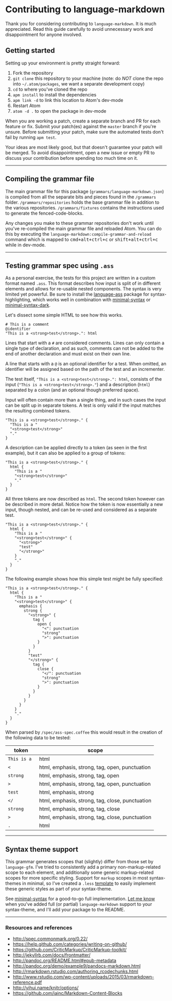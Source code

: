 # Contributing to language-markdown

Thank you for considering contributing to `language-markdown`. It is much appreciated. Read this guide carefully to avoid unnecessary work and disappointment for anyone involved.

## Getting started

Setting up your environment is pretty straight forward:

1. Fork the repository
2. `git clone` this repository to your machine (note: do _NOT_ clone the repo into `~/.atom/packages`, we want a separate development copy)
3. `cd` to where you've cloned the repo
4. `apm install` to install the dependencies
5. `apm link -d` to link this location to Atom's dev-mode
6. Restart Atom
7. `atom -d .` to open the package in dev-mode

When you are working a patch, create a separate branch and PR for each feature or fix. Submit your patch(es) against the `master` branch if you're unsure. Before submitting your patch, make sure the automated tests don't fail by running `apm test`.

Your ideas are most likely good, but that doesn't guarantee your patch will be merged. To avoid disappointment, open a new issue or empty PR to discuss your contribution before spending too much time on it.

---

## Compiling the grammar file

The main grammar file for this package (`grammars/language-markdown.json`) is compiled from all the separate bits and pieces found in the `/grammars` folder. `/grammars/repositories` holds the base grammar file in addition to the various repositories. `/grammars/fixtures` contains the instructions used to generate the fenced-code-blocks.

Any changes you make to these grammar repositories don't work until you've re-compiled the main grammar file and reloaded Atom. You can do this by executing the `language-markdown:compile-grammar-and-reload` command which is mapped to <kbd>cmd+alt+ctrl+c</kbd> or <kbd>shift+alt+ctrl+c</kbd> while in dev-mode.

---

## Testing grammar spec using `.ass`

As a personal exercise, the tests for this project are written in a custom format named `.ass`. This format describes how input is split of in different elements and allows for re-usable nested components. The syntax is very limited yet powerful. Be sure to install the [language-ass](https://atom.io/packages/language-ass) package for syntax-highlighting, which works well in combination with [minimal-syntax](https://atom.io/themes/minimal-syntax) or [minimal-syntax-dark](https://atom.io/themes/minimal-syntax-dark).

Let's dissect some simple HTML to see how this works.

```ass
# This is a comment
@identifier
"This is a <strong>test</strong>.": html
```

Lines that start with a `#` are considered comments. Lines can only contain a single type of declaration, and as such, comments can not be added to the end of another declaration and must exist on their own line.

A line that starts with a `@` is an optional identifier for a test. When omitted, an identifier will be assigned based on the path of the test and an incrementer.

The test itself, `"This is a <strong>test</strong>.": html`, consists of the input (`"This is a <strong>test</strong>."`) and a description (`html`) separated by a colon (and an optional though preferred space).

Input will often contain more than a single thing, and in such cases the input can be split up in separate tokens. A test is only valid if the input matches the resulting combined tokens.

```ass
"This is a <strong>test</strong>." {
  "This is a "
  "<strong>test</strong>"
  "."
}
```

A description can be applied directly to a token (as seen in the first example), but it can also be applied to a group of tokens:

```ass
"This is a <strong>test</strong>." {
  html {
    "This is a "
    "<strong>test</strong>"
    "."
  }
}
```

All three tokens are now described as `html`. The second token however can be described in more detail. Notice how the token is now essentially a new input, though nested, and can be re-used and considered as a separate test.

```ass
"This is a <strong>test</strong>." {
  html {
    "This is a "
    "<strong>test</strong>" {
      "<strong>"
      "test"
      "</strong>"
    }
    "."
  }
}
```

The following example shows how this simple test might be fully specified:

```ass
"This is a <strong>test</strong>." {
  html {
    "This is a "
    "<strong>test</strong>" {
      emphasis {
        strong {
          "<strong>" {
            tag {
              open {
                "<": punctuation
                "strong"
                ">": punctuation
              }
            }
          }
          "test"
          "</strong>" {
            tag {
              close {
                "</": punctuation
                "strong"
                ">": punctuation
              }
            }
          }
        }
      }
    }
    "."
  }
}
```

When parsed by `/spec/ass-spec.coffee` this would result in the creation of the following data to be tested:

| token | scope
| ----- | -----
| `This is a ` | html
| `<` | html, emphasis, strong, tag, open, punctuation
| `strong` | html, emphasis, strong, tag, open
| `>` | html, emphasis, strong, tag, open, punctuation
| `test` | html, emphasis, strong
| `</` | html, emphasis, strong, tag, close, punctuation
| `strong` | html, emphasis, strong, tag, close
| `>` | html, emphasis, strong, tag, close, punctuation
| `.` | html

---

## Syntax theme support

This grammar generates scopes that (slightly) differ from those set by `language-gfm`. I've tried to consistently add a primary non-markup-related scope to each element, and additionally some generic markup-related scopes for more specific styling. Support for `markup` scopes in most syntax-themes in minimal, so I've created a `.less` [template](https://github.com/burodepeper/language-markdown/blob/dev-scopes/resources/markup-and-down.less) to easily implement these generic styles as part of your syntax-theme.

See [minimal-syntax](https://github.com/burodepeper/minimal-syntax) for a good-to-go full implementation. [Let me know](https://github.com/burodepeper/language-markdown/issues/new/) when you've added full (or partial) `language-markdown` support to your syntax-theme, and I'll add your package to the README.

---

### Resources and references

- http://spec.commonmark.org/0.22/
- https://help.github.com/categories/writing-on-github/
- https://github.com/CriticMarkup/CriticMarkup-toolkit/
- http://jekyllrb.com/docs/frontmatter/
- http://pandoc.org/README.html#epub-metadata
- http://pandoc.org/demo/example9/pandocs-markdown.html
- http://rmarkdown.rstudio.com/authoring_rcodechunks.html
- http://www.rstudio.com/wp-content/uploads/2015/03/rmarkdown-reference.pdf
- http://yihui.name/knitr/options/
- https://github.com/iainc/Markdown-Content-Blocks
